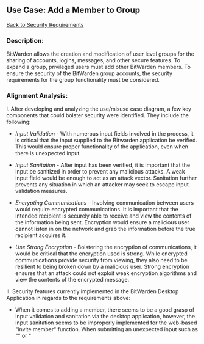## Use Case: Add a Member to Group

[Back to Security Requirements](https://github.com/DoctorEww/software-assurance/blob/main/SecurityRequirements.md)

### Description:
BitWarden allows the creation and modification of user level groups for the sharing of accounts, logins, messages, and other secure features. To expand a group, privileged users must add other BitWarden members. To ensure the security of the BitWarden group accounts, the security requirements for the group functionality must be considered.

### Alignment Analysis:

I. After developing and analyzing the use/misuse case diagram, a few key components that could bolster security were identified. They include the following:

* *Input Validation* - With numerous input fields involved in the process, it is critical that the input supplied to the Bitwarden application be verified. This would ensure proper functionality of the application, even when there is unexpected input.

* *Input Sanitation* - After input has been verified, it is important that the input be sanitized in order to prevent any malicious attacks. A weak input field would be enough to act as an attack vector. Sanitation further prevents any situation in which an attacker may seek to escape input validation measures.

* *Encrypting Communications* - Involving communication between users would require encrypted communications. It is important that the intended recipient is securely able to receive and view the contents of the information being sent. Encryption would ensure a malicious user cannot listen in on the network and grab the information before the true recipient acquires it.

* *Use Strong Encryption* - Bolstering the encryption of communications, it would be critical that the encryption used is strong. While encrypted communications provide security from viewing, they also need to be resilient to being broken down by a malicious user. Strong encryption ensures that an attack could not exploit weak encryption algorithms and view the contents of the encrypted message.

II. Security features currently implemented in the BitWarden Desktop Application in regards to the requirements above:

* When it comes to adding a member, there seems to be a good grasp of input validation and sanitation via the desktop application, however, the input sanitation seems to be improperly implemented for the web-based "invite member" function. When submitting an unexpected input such as "<script>alert(1)</script>" or "<script>", the application will throw a few errors and forcibly sign the user out. "\<a>" on the other hand is recognized during the input validation phase and the program prompts the user to enter a valid email.
  
* *[End to End AES 256](https://github.com/bitwarden/desktop/blob/64da326be359d6e4b878ad2647e2eedbbb2cf01d/stores/chocolatey/bitwarden.nuspec)* - Data is encrypted using AES 256 in CBC with keys generated from salted PBKDF2 SHA256 hashes.

### Diagram:
![](https://github.com/DoctorEww/software-assurance/blob/main/usecase/add_member_org/AddMemberV3.jpg)

